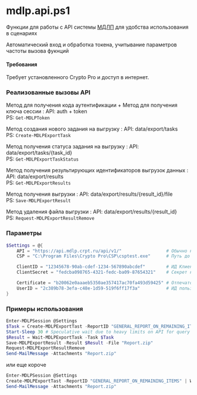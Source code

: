 # mdlp.api.ps1
Функции для работы с API системы [МДЛП](https://честныйзнак.рф/business/projects/medical_devices/) для удобства использования в сценариях 

Автоматический вход и обработка токена, учитывание параметров частоты вызова фукнций

#### Требования
Требует установленного Crypto Pro и доступ в интернет.

### Реализованные вызовы API

Метод для получения кода аутентификации + Метод для получения ключа сессии
: API:  auth + token <br>
  PS:  `Get-MDLPToken`

Метод создания нового задания на выгрузку
: API: data/export/tasks  
  PS:  `Create-MDLPExportTask`

Метод получения статуса задания на выгрузку
: API: data/export/tasks/{task_id}  
  PS: `Get-MDLPExportTaskStatus`
  
Метод получения результирующих идентификаторов выгрузок данных
: API: data/export/results  
  PS: `Get-MDLPExportResults`

Метод получения выгрузки 
: API: data/export/results/{result_id}/file  
  PS:  `Save-MDLPExportResult`

Метод удаления файла выгрузки
: API: data/export/results/{result_id}  
  PS:  `Request-MDLPExportResultRemove`

### Параметры
```PowerShell
$Settings = @{
    API = "https://api.mdlp.crpt.ru/api/v1/"                 # Обычно не меняется          
    CSP = "C:\Program Files\Crypto Pro\CSP\csptest.exe"      # Путь до Crypto Pro

    ClientID = "12345678-90ab-cdef-1234-567890abcdef"        # ИД Клиента из панели управления
    ClientSecret = "fedcba098765-4321-fedc-ba09-87654321"    # Секрет клиента

    Certificate = "b20062e0aaaeb5350ae357417ac70fa493d59425" # Отпечаток сертификата (thumbprint) пользователя
    UserID = "2c389b78-3efa-c48e-1d59-519f6ff17f3a"          # ИД пользователя (можно не указывать)
}
```

### Примеры использования
```PowerShell
Enter-MDLPSession @Settings
$Task = Create-MDLPExportTast -ReportID "GENERAL_REPORT_ON_REMAINING_ITEMS"
Start-Sleep 30 # Speculative wait due to heavy limits on API for query results
$Result = Wait-MDLPExportTask -Task $Task 
Save-MDLPExportResult -Result $Result -File "Report.zip" 
Request-MDLPExportResultRemove
Send-MailMessage -Attachments "Report.zip"
```

или еще короче 
```PowerShell
Enter-MDLPSession @Settings 
Create-MDLPExportTast -ReportID "GENERAL_REPORT_ON_REMAINING_ITEMS" | Wait-MDLPExportTask | Save-MDLPExportResult -File "Report.zip" | Request-MDLPExportResultRemove
Send-MailMessage -Attachments "Report.zip"
```


